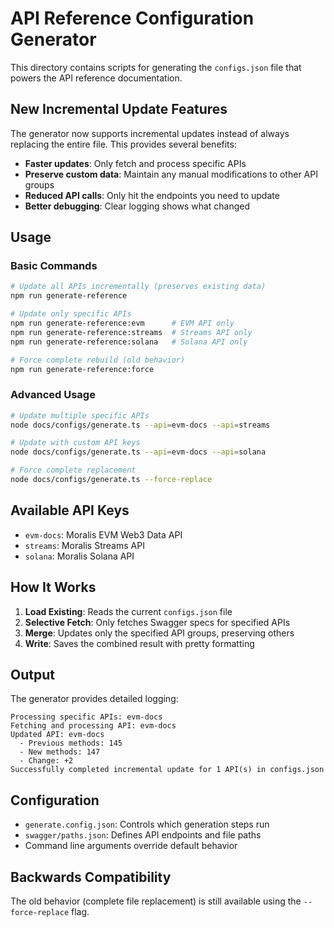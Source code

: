 # API Reference Configuration Generator

This directory contains scripts for generating the `configs.json` file that powers the API reference documentation.

## New Incremental Update Features

The generator now supports incremental updates instead of always replacing the entire file. This provides several benefits:

- **Faster updates**: Only fetch and process specific APIs
- **Preserve custom data**: Maintain any manual modifications to other API groups
- **Reduced API calls**: Only hit the endpoints you need to update
- **Better debugging**: Clear logging shows what changed

## Usage

### Basic Commands

```bash
# Update all APIs incrementally (preserves existing data)
npm run generate-reference

# Update only specific APIs
npm run generate-reference:evm      # EVM API only
npm run generate-reference:streams  # Streams API only
npm run generate-reference:solana   # Solana API only

# Force complete rebuild (old behavior)
npm run generate-reference:force
```

### Advanced Usage

```bash
# Update multiple specific APIs
node docs/configs/generate.ts --api=evm-docs --api=streams

# Update with custom API keys
node docs/configs/generate.ts --api=evm-docs --api=solana

# Force complete replacement
node docs/configs/generate.ts --force-replace
```

## Available API Keys

- `evm-docs`: Moralis EVM Web3 Data API
- `streams`: Moralis Streams API  
- `solana`: Moralis Solana API

## How It Works

1. **Load Existing**: Reads the current `configs.json` file
2. **Selective Fetch**: Only fetches Swagger specs for specified APIs
3. **Merge**: Updates only the specified API groups, preserving others
4. **Write**: Saves the combined result with pretty formatting

## Output

The generator provides detailed logging:

```
Processing specific APIs: evm-docs
Fetching and processing API: evm-docs
Updated API: evm-docs
  - Previous methods: 145
  - New methods: 147
  - Change: +2
Successfully completed incremental update for 1 API(s) in configs.json
```

## Configuration

- `generate.config.json`: Controls which generation steps run
- `swagger/paths.json`: Defines API endpoints and file paths
- Command line arguments override default behavior

## Backwards Compatibility

The old behavior (complete file replacement) is still available using the `--force-replace` flag.